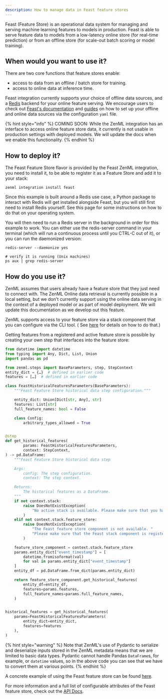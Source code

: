 ```yaml
---
description: How to manage data in Feast feature stores
---
```


Feast (Feature Store) is an operational data system for managing and serving 
machine learning features to models in production. Feast is able to serve 
feature data to models from a low-latency online store (for real-time 
prediction) or from an offline store (for scale-out batch scoring or model 
training).

## When would you want to use it?

There are two core functions that feature stores enable: 
* access to data from an offline / batch store for training.
* access to online data at inference time.

Feast integration currently supports your choice of offline data sources, and
a [Redis](https://redis.com/) backend for
your online feature serving. We encourage users to check
out [Feast's documentation](https://docs.feast.dev/)
and [guides](https://docs.feast.dev/how-to-guides/) on how to set up your 
offline and online data sources via the configuration `yaml` file.

{% hint style="info" %}
COMING SOON: While the ZenML integration has an interface to access online
feature store data, it currently is not usable in production settings with 
deployed models. We will update the docs when we enable this functionality.
{% endhint %}

## How to deploy it?

The Feast Feature Store flavor is provided by the Feast ZenML integration, 
you need to install it, to be able to register it as a Feature Store
and add it to your stack:

```shell
zenml integration install feast
```

Since this example is built around a Redis use case, a Python package to 
interact with Redis will get installed alongside Feast, but you will still 
first need to install Redis yourself. See this page for some instructions on 
how to do that on your operating system.

You will then need to run a Redis server in the background in order for this
example to work. You can either use the redis-server command in your terminal 
(which will run a continuous process until you CTRL-C out of it), or you can 
run the daemonized version:

```shell
redis-server --daemonize yes

# verify it is running (Unix machines)
ps aux | grep redis-server
```

## How do you use it?

ZenML assumes that users already have a feature store that they just need to 
connect with. The ZenML Online data retrieval is currently possible in a local 
setting, but we don't currently support using the online data serving in the 
context of a deployed model or as part of model deployment. We will update this 
documentation as we develop out this feature.

ZenML supports access to your feature store via a stack component that you can
configure via the CLI tool. (
See [here](https://apidocs.zenml.io/latest/cli/) for details on how to do that.)

Getting features from a registered and active feature store is possible by
creating your own step that interfaces into
the feature store:

```python
from datetime import datetime
from typing import Any, Dict, List, Union
import pandas as pd

from zenml.steps import BaseParameters, step, StepContext
entity_dict = {…}  # defined in earlier code
features = […]  # defined in earlier code

class FeastHistoricalFeaturesParameters(BaseParameters):
    """Feast Feature Store historical data step configuration."""

    entity_dict: Union[Dict[str, Any], str]
    features: List[str]
    full_feature_names: bool = False

    class Config:
        arbitrary_types_allowed = True


@step
def get_historical_features(
        params: FeastHistoricalFeaturesParameters,
        context: StepContext,
) -> pd.DataFrame:
    """Feast Feature Store historical data step

    Args:
        config: The step configuration.
        context: The step context.

    Returns:
        The historical features as a DataFrame.
    """
    if not context.stack:
        raise DoesNotExistException(
            "No active stack is available. Please make sure that you have registered and set a stack."
        )
    elif not context.stack.feature_store:
        raise DoesNotExistException(
            "The Feast feature store component is not available. "
            "Please make sure that the Feast stack component is registered as part of your current active stack."
        )

    feature_store_component = context.stack.feature_store
    params.entity_dict["event_timestamp"] = [
        datetime.fromisoformat(val)
        for val in params.entity_dict["event_timestamp"]
    ]
    entity_df = pd.DataFrame.from_dict(params.entity_dict)

    return feature_store_component.get_historical_features(
        entity_df=entity_df,
        features=params.features,
        full_feature_names=params.full_feature_names,
    )


historical_features = get_historical_features(
    params=FeastHistoricalFeaturesParameters(
        entity_dict=entity_dict, 
        features=features
    ),
)
```

{% hint style="warning" %}
Note that ZenML's use of Pydantic to serialize and deserialize inputs stored in
the ZenML metadata means that we are
limited to basic data types. Pydantic cannot handle Pandas `DataFrame`s, for
example, or `datetime` values, so in the
above code you can see that we have to convert them at various points.
{% endhint %}

A concrete example of using the Feast feature store can be found 
[here](https://github.com/zenml-io/zenml/tree/main/examples/feast_feature_store).

For more information and a full list of configurable attributes of the 
Feast feature store, check out the [API Docs](https://apidocs.zenml.io/latest/integration_code_docs/integrations-feast/#zenml.integrations.feast.feature_stores.feast_feature_store.FeastFeatureStore).